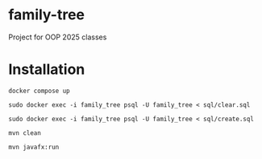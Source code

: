 # family-tree
Project for OOP 2025 classes

# Installation

`docker compose up`

`sudo docker exec -i family_tree psql -U family_tree < sql/clear.sql`

`sudo docker exec -i family_tree psql -U family_tree < sql/create.sql`

`mvn clean`

`mvn javafx:run`